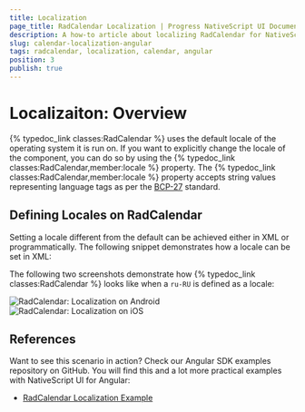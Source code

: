 ```yaml
---
title: Localization
page_title: RadCalendar Localization | Progress NativeScript UI Documentation
description: A how-to article about localizing RadCalendar for NativeScript.
slug: calendar-localization-angular
tags: radcalendar, localization, calendar, angular
position: 3
publish: true
---
```


# Localizaiton: Overview
{% typedoc_link classes:RadCalendar %} uses the default locale of the operating system it is run on. If you want to explicitly change the locale of the component, you can do so by using the {% typedoc_link classes:RadCalendar,member:locale %} property. The {% typedoc_link classes:RadCalendar,member:locale %} property accepts string values representing language tags as per the [BCP-27](https://tools.ietf.org/html/bcp47) standard.

## Defining Locales on RadCalendar
Setting a locale different from the default can be achieved either in XML or programmatically. The following snippet demonstrates how a locale can be set in XML:

<snippet id='angular-calendar-localization-html'/>

The following two screenshots demonstrate how {% typedoc_link classes:RadCalendar %} looks like when a `ru-RU` is defined as a locale:

![RadCalendar: Localization on Android](/controls/Angular/Calendar/images/calendar-localization-android.png "Android") ![RadCalendar: Localization on iOS](/controls/Angular/Calendar/images/calendar-localization-ios.png "iOS")

## References
Want to see this scenario in action?
Check our Angular SDK examples repository on GitHub. You will find this and a lot more practical examples with NativeScript UI for Angular:

* [RadCalendar Localization Example](https://github.com/telerik/nativescript-ui-samples-angular/tree/master/calendar/app/calendar/calendar-localization)